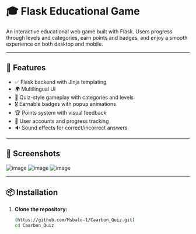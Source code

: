 # 🎓 Flask Educational Game

An interactive educational web game built with Flask. Users progress through levels and categories, earn points and badges, and enjoy a smooth experience on both desktop and mobile.

---

## 🚀 Features

- ✅ Flask backend with Jinja templating
- 🌍 Multilingual UI
- 🧠 Quiz-style gameplay with categories and levels
- 🎖️ Earnable badges with popup animations
- 🏆 Points system with visual feedback
- 👤 User accounts and progress tracking
- 🔉 Sound effects for correct/incorrect answers

---

## 📸 Screenshots

![image](https://github.com/user-attachments/assets/6d974e7f-065d-4e41-8cb1-462071a37ef5)
![image](https://github.com/user-attachments/assets/2adc6701-1896-4d50-b567-9b162acb8e80)
![image](https://github.com/user-attachments/assets/46e8b91b-e03a-4dff-b4a6-231ee98ebf61)




---

## 📦 Installation

1. **Clone the repository:**
   ```bash
   (https://github.com/Msbalo-1/Caarbon_Quiz.git)
   cd Caarbon_Quiz
